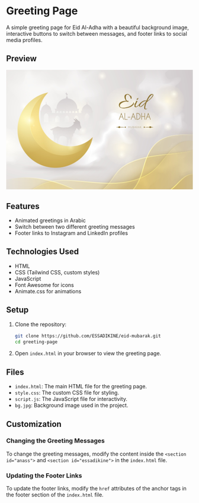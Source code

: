 # Greeting Page

A simple greeting page for Eid Al-Adha with a beautiful background image, interactive buttons to switch between messages, and footer links to social media profiles.

## Preview

![Eid Al-Adha](./bg.jpg)

## Features

- Animated greetings in Arabic
- Switch between two different greeting messages
- Footer links to Instagram and LinkedIn profiles

## Technologies Used

- HTML
- CSS (Tailwind CSS, custom styles)
- JavaScript
- Font Awesome for icons
- Animate.css for animations

## Setup

1. Clone the repository:
    ```bash
    git clone https://github.com/ESSADIKINE/eid-mubarak.git
    cd greeting-page
    ```

2. Open `index.html` in your browser to view the greeting page.

## Files

- `index.html`: The main HTML file for the greeting page.
- `style.css`: The custom CSS file for styling.
- `script.js`: The JavaScript file for interactivity.
- `bg.jpg`: Background image used in the project.

## Customization

### Changing the Greeting Messages

To change the greeting messages, modify the content inside the `<section id="anass">` and `<section id="essadikine">` in the `index.html` file.

### Updating the Footer Links

To update the footer links, modify the `href` attributes of the anchor tags in the footer section of the `index.html` file.
